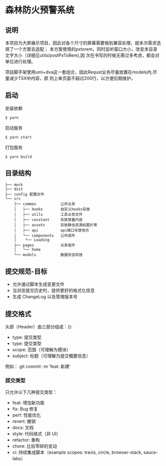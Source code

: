 # 森林防火预警系统

## 说明

本项目为大屏展示项目，因此对各个尺寸的屏幕需要做到兼容处理，就本次需求选择了一个方案去适配；
本方案使用的pxtorem，同时监听窗口大小，改变本目录文字大小（详细见utils/postPxToRem),因
次在书写的时候无需过多考虑，都会对单位进行处理。

项目脚手架使用umi+dva这一套组合，因此Requst业务尽量放置在models内,尽量减少TSX中内容，原
则上单页面不超过200行，以方便后期维护。

## 启动

安装依赖

```bash
$ yarn
```

启动服务

```bash
$ yarn start
```

打包服务
```
$ yarn build
```
## 目录结构

```
├── mock
├── dist
├── config 配置文件
└── src
    ├── common           公共业务
    │   ├── hooks        自定义hooks存放
    │   ├── utils        工具业务文件
    │   ├── constant     存放常量内容
    │   ├── assets       存放静态资源如图片等
    │   ├── api          api接口存放地方
    │   └── components   公共组件
    │    └── Loading
    ├── pages            业务组件
    │   └── home
    └── models           数据状态存放
```

## 提交规范-目标

*   允许通过脚本生成变更文件
*   当浏览提交历史时，提供更好的格式化信息
*   生成 ChangeLog 以及管理版本号

## 提交格式

头部（Header）由三部分组成：<type>(<scope>): <subject>
*   type: 提交类型
*   type: 提交类型
*   scope: 范围（可理解为模块）
*   subject: 标题（可理解为提交概要信息）

例如： git commit -m 'feat: 新建'

### 提交类型

只允许以下几种提交类型：

*   feat: 增加新功能
*   fix: Bug 修复
*   perf: 性能优化
*   revert: 撤销
*   docs: 文档
*   style: 代码格式（非 UI）
*   refactor: 重构
*   chore: 比较零碎的变动
*   ci: 持续集成脚本（example scopes: travis, circle, browser-stack, sauce-labs）

